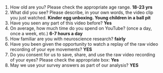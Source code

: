 1. How old are you? Please check the appropriate age range. **18-23 yrs**  
2. What did you see? Please describe, in your own words, the video clip you just watched. **Kinder egg unboxing. Young children in a ball pit**  
3. Have you seen any part of this video before? **Yes**  
4. On average, how much time do you spend on YouTube? (once a day, once a week, etc.) **6-7 hours a day**  
5. How familiar are you with neuroscience research? **fairly**  
6. Have you been given the opportunity to watch a replay of the raw video recording of your eye movements? **YES**  
7. Do you consent for us to save, share, and use the raw video recording of your eyes? Please check the appropriate box: **Yes**  
8. May we use your survey answers as part of our analysis? **YES**  
